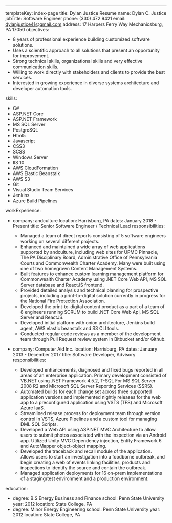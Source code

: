 ---

templateKey: index-page
title: Dylan Justice Resume
name: Dylan C. Justice
jobTitle: Software Engineer
phone: (330) 472 9421
email: dylanjustice41@gmail.com
address: 17 Harpers Ferry Way Mechanicsburg, PA 17050
objectives:

- 8 years of professional experience building customized software solutions.
- Uses a scientific approach to all solutions that present an opportunity for improvement.
- Strong technical skills, organizational skills and very effective communication skills.
- Willing to work directly with stakeholders and clients to provide the best services.
- Interested in growing experience in diverse systems architecture and developer automation tools.

skills:

- C#
- ASP.NET Core
- ASP.NET Framework
- MS SQL Server
- PostgreSQL
- Html5
- Javascript
- CSS3
- SCSS
- Windows Server
- IIS 10
- AWS CloudFormation
- AWS Elastic Beanstalk
- AWS S3
- Git
- Visual Studio Team Services
- Jenkins
- Azure Build Pipelines

workExperience:

- company: andculture
  location: Harrisburg, PA
  dates: January 2018 - Present
  title: Senior Software Engineer / Technical Lead
  responsibilities:

  - Managed a team of direct reports consisting of 5 software engineers working on several different projects.
  - Enhanced and maintained a wide array of web applications supported by andculture, including web sites for UPMC Pinnacle, The PA Disciplinary Board, Administrative Office of Pennsylvania Courts and Commonwealth Charter Academy. Many were built using one of two homegrown Content Management Systems.
  - Built features to enhance custom learning management platform for Commonwealth Charter Academy using .NET Core Web API, MS SQL Server database and ReactJS frontend.
  - Provided detailed analysis and technical planning for prospective projects, including a print-to-digital solution currently in progress for the National Fire Protection Association.
  - Developed the print-to-digital content product as a part of a team of 8 engineers running SCRUM to build .NET Core Web Api, MS SQL Server and ReactJS.
  - Developed initial platform with onion architecture, Jenkins build agent, AWS elastic beanstalk and S3 CLI tools.
  - Conducted regular code reviews as a member of the development team through Pull Request review system in Bitbucket and/or Github.

- company: Computer Aid Inc.
  location: Harrisburg, PA
  dates: January 2013 - December 2017
  title: Software Developer, Advisory
  responsibilities:
  - Developed enhancements, diagnosed and fixed bugs reported in all areas of an enterprise application. Primary development consisted of VB.NET using .NET Framework 4.5.2, T-SQL For MS SQL Server 2008 R2 and Microsoft SQL Server Reporting Services (SSRS).
  - Automated builds for each change set across three supported application versions and implemented nightly releases for the web app to a preconfigured application using VSTS (TFS) and Microsoft Azure IaaS.
  - Streamlined release process for deployment team through version control in VSTS, Azure Pipelines and a custom tool for managing DML SQL Scripts.
  - Developed a Web API using ASP.NET MVC Architecture to allow users to submit photos associated with the inspection via an Android app. Utilized Unity MVC Dependency injection, Entity Framework 6 and AutoMapper object-object mapping.
  - Developed the traceback and recall module of the application. Allows users to start an investigation into a foodborne outbreak, and begin creating a web of events linking facilities, products and inspections to identify the source and contain the outbreak.
  - Managed application deployments for 16 on-prem implementations of a staging/test environment and a production environment.

education:

- degree: B.S Energy Business and Finance
  school: Penn State University
  year: 2012
  location: State College, PA
- degree: Minor Energy Engineering
  school: Penn State University
  year: 2012
  location: State College, PA
